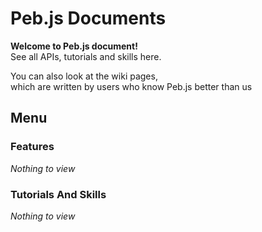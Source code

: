 # Peb.js Documents
**Welcome to Peb.js document!**  
See all APIs, tutorials and skills here.  
  
You can also look at the wiki pages,  
which are written by users who know Peb.js better than us
## Menu
### Features
*Nothing to view*
### Tutorials And Skills
*Nothing to view*
